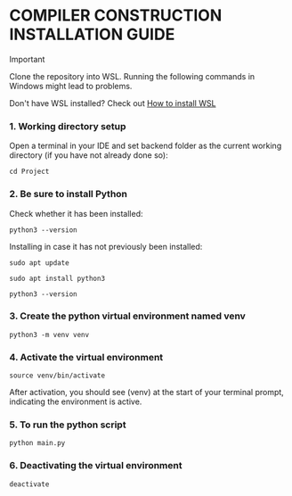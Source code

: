 # COMPILER CONSTRUCTION INSTALLATION GUIDE

> [!Important]
> Clone the repository into WSL. Running the following commands in Windows might lead to problems.
> 
> Don't have WSL installed? Check out [How to install WSL](https://learn.microsoft.com/en-us/windows/wsl/install)

### 1. Working directory setup
Open a terminal in your IDE and set backend folder as the current working directory (if you have not already done so):
```
cd Project
```

### 2. Be sure to install Python
Check whether it has been installed:
```
python3 --version
```
Installing in case it has not previously been installed:
```
sudo apt update
```
```
sudo apt install python3
```
```
python3 --version
```

### 3. Create the python virtual environment named venv
```
python3 -m venv venv
```

### 4. Activate the virtual environment
```
source venv/bin/activate
```
After activation, you should see (venv) at the start of your terminal prompt, indicating the environment is active.

### 5. To run the python script
```
python main.py
```

### 6. Deactivating the virtual environment
```
deactivate
```
